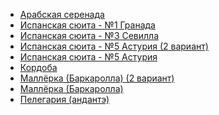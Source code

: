 * [Арабская серенада](Арабская%20серенада)
* [Испанская сюита - №1 Гранада](Испанская%20сюита%20-%20№1%20Гранада)
* [Испанская сюита - №3 Севилла](Испанская%20сюита%20-%20№3%20Севилла)
* [Испанская сюита - №5 Астурия (2 вариант)](Испанская%20сюита%20-%20№5%20Астурия%20(2%20вариант))
* [Испанская сюита - №5 Астурия](Испанская%20сюита%20-%20№5%20Астурия)
* [Кордоба](Кордоба)
* [Маллёрка (Баркаролла) (2 вариант)](Маллёрка%20(Баркаролла)%20(2%20вариант))
* [Маллёрка (Баркаролла)](Маллёрка%20(Баркаролла))
* [Пелегария (андантэ)](Пелегария%20(андантэ))